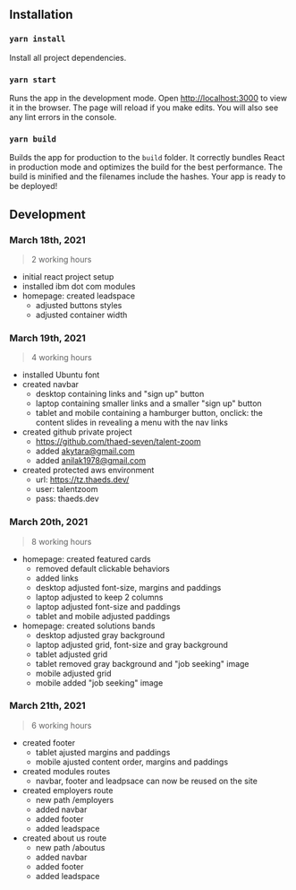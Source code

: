 ## Installation

### `yarn install`

Install all project dependencies.

### `yarn start`

Runs the app in the development mode. Open [http://localhost:3000](http://localhost:3000) to view it in the browser. The page will reload if you make edits. You will also see any lint errors in the console.

### `yarn build`

Builds the app for production to the `build` folder. It correctly bundles React in production mode and optimizes the build for the best performance. The build is minified and the filenames include the hashes. Your app is ready to be deployed!

## Development

### March 18th, 2021
> 2 working hours

- initial react project setup
- installed ibm dot com modules
- homepage: created leadspace
  - adjusted buttons styles
  - adjusted container width

### March 19th, 2021
> 4 working hours

- installed Ubuntu font
- created navbar
  - desktop containing links and "sign up" button
  - laptop containing smaller links and a smaller "sign up" button
  - tablet and mobile containing a hamburger button, onclick: the content slides in revealing a menu with the nav links
- created github private project
  - https://github.com/thaed-seven/talent-zoom
  - added akytara@gmail.com
  - added anilak1978@gmail.com
- created protected aws environment
  - url: https://tz.thaeds.dev/
  - user: talentzoom
  - pass: thaeds.dev

### March 20th, 2021
> 8 working hours

- homepage: created featured cards
  - removed default clickable behaviors
  - added links
  - desktop adjusted font-size, margins and paddings
  - laptop adjusted to keep 2 columns
  - laptop adjusted font-size and paddings
  - tablet and mobile adjusted paddings
- homepage: created solutions bands
  - desktop adjusted gray background
  - laptop adjusted grid, font-size and gray background
  - tablet adjusted grid
  - tablet removed gray background and "job seeking" image
  - mobile adjusted grid
  - mobile added "job seeking" image

### March 21th, 2021
> 6 working hours

- created footer
  - tablet ajusted margins and paddings
  - mobile ajusted content order, margins and paddings
- created modules routes
  - navbar, footer and leadpsace can now be reused on the site
- created employers route
  - new path /employers
  - added navbar
  - added footer
  - added leadspace
- created about us route
  - new path /aboutus
  - added navbar
  - added footer
  - added leadspace